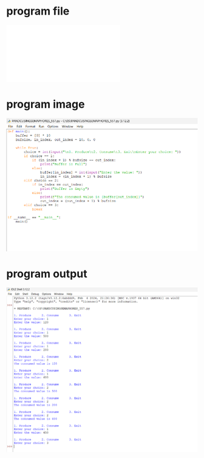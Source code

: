# program file
![program file](PANDCUSINGSEMAPHORES_557.py)

# program image
![program image](PANDCUSINGSEMAPHORES_557.png)

# program output
![program output](PANDCUSINGSEMAPHORES_output_557.png)
